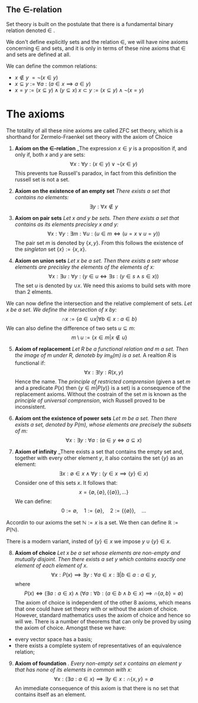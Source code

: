 ## The $\in$-relation
Set theory is built on the postulate that there is a fundamental binary relation denoted $\in$ . 

We don't define explicitly sets and the relation $\in$, we will have nine axioms concerning ∈ and sets, and it is only in terms of these nine axioms that ∈ and sets are defined at all.

We can define the common relations:
- $x \notin y \:= \lnot(x\in y)$
- $x \subseteq y := \forall a : (a \in x \implies a \in y)$
- $x=y := (x\subseteq y)\land (y \subseteq x)$
$x\subset y := (x\subseteq y) \land \lnot(x = y)$


# The axioms
The totality of all these nine axioms are called ZFC set theory, which is a shorthand for Zermelo-Fraenkel set theory with the axiom of Choice

1. **Axiom on the $\in$-relation**  _The expression $x \in y$ is a proposition if, and only if, both $x$ and $y$ are sets:
$$
\forall x : \forall y : (x\in y) \lor \lnot(x \in y)
$$
This prevents tue Russell's paradox, in fact from this definition the russell set is not a set.

2. **Axiom on the existence of an empty set** _There exists a set that contains no elements:_
$$
\exists y : \forall x \notin y 
$$
3. **Axiom on pair sets** _Let $x$ and $y$ be sets. Then there exists a set that contains as its elements precisley $x$ and $y$:_
$$
\forall x : \forall y : \exists m : \forall u : (u \in m \iff (u=x \lor u=y))
$$
The pair set $m$ is denoted by $\{x,y\}$.
From this follows the existence of the _singleton_ set $\{x\} := \{x,x\}$.

4. **Axiom on union sets** _Let $x$ be a set. Then there exists a setr whose elements are precisley the elements of the elements of $x$:_
$$
\forall x : \exists u : \forall y : (y \in u \iff \exists s : (y\in s \land s \in x))
$$
The set $u$ is denoted by $\cup x$.
We need this axioms to build sets with more than 2 elments.

We can now define the intersection and the relative complement of sets. _Let $x$ be a set. We define the intersection of $x$ by:_
$$
\cap x := \{a \in \cup x | \forall b \in x : a \in b\}
$$
We can also define the difference of two sets $u \subseteq m$:
$$
m\setminus u := \{x \in m | x \notin u \}
$$

5. **Axiom of replacement** _Let $R$ be a functional relation and $m$ a set. Then the image of $m$ under $R$, denoteb by $im_R(m)$ is a set._
A realtion $R$ is functional if:
$$
\forall x : \exists! y : R(x,y)
$$
Hence the name.
The _principle of restricted comprension_ (given a set $m$ and a predicate $P(x)$ then $\{y \in m | P(y)\}$ is a set) is a consequence of the replacement axioms. Without the costrain of the set $m$ is known as the _principle of universal comprension_, wich Russell proved to be inconsistent.

6. **Axiom ont the existence of power sets** _Let $m$ be a set. Then there exists a set, denoted by $P(m)$, whose elements are precisely the subsets of $m$:_
$$
\forall x : \exists y : \forall a : (a \in y \iff a \subseteq x)
$$

7. **Axiom of infinity** _There exists a set that contains the empty set and, together with every other element $y$, it also contains the set $\{y\}$ as an element:
$$
\exists x : \emptyset \in x \land \forall y : (y \in x \implies \{y\} \in x)
$$
Consider one of this sets $x$. It follows that:
$$
x = \{ \emptyset, \{\emptyset\}, \{\{\emptyset\}\}, \dots \}
$$
We can define:
$$
0 := \emptyset, \quad 1 := \{\emptyset\}, \quad 2 := \{\{\emptyset \} \}, \quad \dots
$$

Accordin to our axioms the set $\mathbb{N} := x$ is a set. We then can define $\mathbb{R} := P(\mathbb{N})$.

There is a modern variant, insted of $\{y\} \in x$ we impose $y\cup \{y\} \in x$.

8. **Axiom of choice** _Let $x$ be a set whose elements are non-empty and mutually disjoint. Then there exists a set $y$ which contains exactly one element of each element of $x$._
$$
\forall x : P(x) \implies \exists y : \forall a \in x : \exists | b \in a : a \in y,
$$
where
$$
P(x) \iff (\exists a : a \in x)\land (\forall a : \forall b : (a\in b \land b \in x)\implies \cap\{a,b\} = \emptyset)
$$
The axiom of choice is independent of the other 8 axioms, which means that one could have set theory with or without the axiom of choice. However, standard mathematics uses the axiom of choice and hence so will we. There is a number of theorems that can only be proved by using the axiom of choice. Amongst these we have:
- every vector space has a basis;
- there exists a complete system of representatives of an equivalence relation;

9. **Axiom of foundation** _. Every non-empty set $x$ contains an element $y$ that has none of its elements in common with $x$:_
$$
\forall x : (\exists a : a \in x) \implies \exists y \in x : \cap \{x,y\} = \emptyset
$$
An immediate consequence of this axiom is that there is no set that contains itself as an element.
